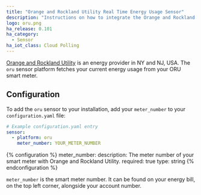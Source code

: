 ```yaml
---
title: "Orange and Rockland Utility Real Time Energy Usage Sensor"
description: "Instructions on how to integrate the Orange and Rockland Utility real time energy usage sensor within Home Assistant."
logo: oru.png
ha_release: 0.101
ha_category:
  - Sensor
ha_iot_class: Cloud Polling
---
```


[Orange and Rockland Utility](https://oru.com) is an energy provider in NY and NJ, USA.
The `oru` sensor platform fetches your current energy usage from your ORU smart meter.

## Configuration

To add the `oru` sensor to your installation, add your `meter_number` to your `configuration.yaml` file:

```yaml
# Example configuration.yaml entry
sensor:
  - platform: oru
    meter_number: YOUR_METER_NUMBER
```

{% configuration %}
meter_number:
  description: The meter number of your smart meter with Orange and Rockland Utility. 
  required: true
  type: string
{% endconfiguration %}

`meter_number` is the smart meter number. It can be found on your energy bill, on the top left corner, alongside your account number.
